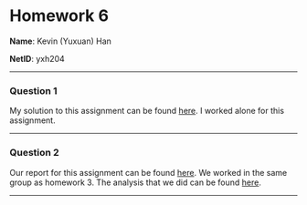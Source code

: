 # Homework 6

**Name**: Kevin (Yuxuan) Han

**NetID**: yxh204

---

### Question 1

My solution to this assignment can be found [here](https://github.com/kevinhan0/PUI2016_yxh204/blob/master/HW6_yxh204/HW6_1_yxh204.ipynb). I worked alone for this assignment.

---

### Question 2

Our report for this assignment can be found [here](https://www.authorea.com/users/106379/articles/133192/_show_article). We worked in the same group as homework 3. The analysis that we did can be found [here](https://github.com/kevinhan0/PUI2016_yxh204/blob/master/HW6_yxh204/HW6_2_yxh204.ipynb).

---
